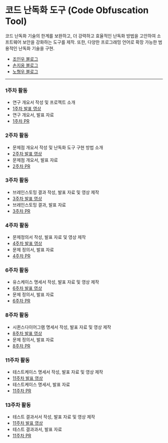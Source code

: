 # 코드 난독화 도구 (Code Obfuscation Tool)

코드 난독화 기술의 한계를 보완하고, 더 강력하고 효율적인 난독화 방법을 고안하여 소프트웨어 보안을 강화하는 도구를 제작. 또한, 다양한 프로그래밍 언어로 확장 가능한 범용적인 난독화 기술을 구현.

- [조인우 블로그](https://joinwoo-blog.tistory.com)
- [손지웅 블로그](https://velog.io/@sonjiwoong/posts)
- [노형우 블로그](https://dmddodmddo.tistory.com/)

---

### 1주차 활동

- 연구 개요서 작성 및 프로젝트 소개
- [1주차 발표 영상](https://youtu.be/dIfNQikINm8)
- 연구 개요서, 발표 자료
- [1주차 PR](https://github.com/Joinwoo/Code-obfuscation-tool/pull/5)

### 2주차 활동

- 문제점 개요서 작성 및 난독화 도구 구현 방법 소개
- [2주차 발표 영상](https://youtu.be/md-ZnEEVKQ0)
- 문제점 개요서, 발표 자료
- [2주차 PR](https://github.com/Joinwoo/Code-obfuscation-tool/pull/7)

### 3주차 활동

- 브레인스토밍 결과 작성, 발표 자료 및 영상 제작
- [3주차 발표 영상](https://youtu.be/gvQeuZgcX5U)
- 브레인스토밍 결과, 발표 자료
- [3주차 PR](https://github.com/Joinwoo/Code-obfuscation-tool/pull/10)

### 4주차 활동

- 문제정의서 작성, 발표 자료 및 영상 제작
- [4주차 발표 영상](https://youtu.be/YJ5HAJhU5K8)
- 문제 정의서, 발표 자료
- [4주차 PR](https://github.com/Joinwoo/Code-obfuscation-tool/pull/13)

### 6주차 활동

- 유스케이스 명세서 작성, 발표 자료 및 영상 제작
- [6주차 발표 영상](https://youtu.be/dQaVNQZYGDw)
- 문제 정의서, 발표 자료
- [6주차 PR](https://github.com/Joinwoo/Code-obfuscation-tool/pull/14)

### 8주차 활동

- 시퀸스다이어그램 명세서 작성, 발표 자료 및 영상 제작
- [8주차 발표 영상](https://youtu.be/Jh1WUOp1jB0)
- 문제 정의서, 발표 자료
- [8주차 PR](https://github.com/Joinwoo/Code-obfuscation-tool/pull/15)

### 11주차 활동

- 테스트케이스 명세서 작성, 발표 자료 및 영상 제작
- [11주차 발표 영상](https://youtu.be/6FkMyCl29J0)
- 테스트케이스 명세서, 발표 자료
- [11주차 PR](https://github.com/Joinwoo/Code-obfuscation-tool/pull/16)

### 13주차 활동

- 테스트 결과서서 작성, 발표 자료 및 영상 제작
- [11주차 발표 영상]()
- 테스트 결과과서, 발표 자료
- [11주차 PR]()
